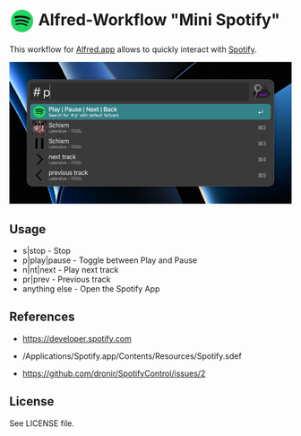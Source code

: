 # <img src='Workflow/icon.png' width='45' align='center'> Alfred-Workflow "Mini Spotify"

This workflow for [Alfred.app](https://alfred.app) allows to quickly interact with
[Spotify](https://spotify.com).

![Alfred Mini Spotify usage](alfred-spotify-mini.jpg)

## Usage

* s|stop - Stop
* p|play|pause - Toggle between Play and Pause
* n|nt|next - Play next track
* pr|prev - Previous track
* anything else - Open the Spotify App

## References

* https://developer.spotify.com

* /Applications/Spotify.app/Contents/Resources/Spotify.sdef

* https://github.com/dronir/SpotifyControl/issues/2

## License

See LICENSE file.
